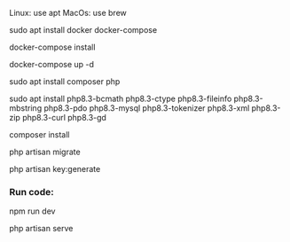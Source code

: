 Linux: use apt
MacOs: use brew

sudo apt install docker docker-compose


docker-compose install

docker-compose up -d

sudo apt install composer php

sudo apt install php8.3-bcmath php8.3-ctype php8.3-fileinfo php8.3-mbstring php8.3-pdo php8.3-mysql php8.3-tokenizer php8.3-xml php8.3-zip php8.3-curl php8.3-gd

composer install

php artisan migrate  

php artisan key:generate


### Run code:

npm run dev

php artisan serve 
